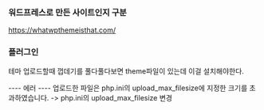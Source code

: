 ### 워드프레스로 만든 사이트인지 구분
https://whatwpthemeisthat.com/


### 플러그인
테마 업로드할때 껍데기를 풀다풀다보면 theme파일이 있는데 이걸 설치해야한다.


---- 에러 ----
업로드한 파일은 php.ini의 upload_max_filesize에 지정한 크기를 초과하였습니다.
-> php.ini의 upload_max_filesize 변경
